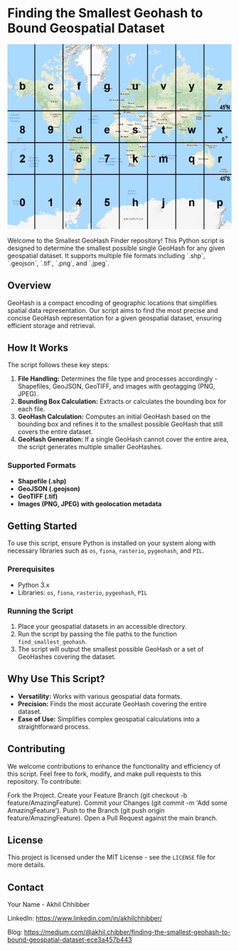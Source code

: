 # Finding the Smallest Geohash to Bound Geospatial Dataset
<p align="center">
  <img src="https://github.com/akhilchibber/Smallest-Geohash/blob/main/geohash.jpeg?raw=true" alt="earthml Logo">
</p>
Welcome to the Smallest GeoHash Finder repository! This Python script is designed to determine the smallest possible single GeoHash for any given geospatial dataset. It supports multiple file formats including `.shp`, `.geojson`, `.tif`, `.png`, and `.jpeg`.

## Overview

GeoHash is a compact encoding of geographic locations that simplifies spatial data representation. Our script aims to find the most precise and concise GeoHash representation for a given geospatial dataset, ensuring efficient storage and retrieval.

## How It Works

The script follows these key steps:

1. **File Handling:** Determines the file type and processes accordingly - Shapefiles, GeoJSON, GeoTIFF, and images with geotagging (PNG, JPEG).
2. **Bounding Box Calculation:** Extracts or calculates the bounding box for each file.
3. **GeoHash Calculation:** Computes an initial GeoHash based on the bounding box and refines it to the smallest possible GeoHash that still covers the entire dataset.
4. **GeoHash Generation:** If a single GeoHash cannot cover the entire area, the script generates multiple smaller GeoHashes.

### Supported Formats

- **Shapefile (.shp)**
- **GeoJSON (.geojson)**
- **GeoTIFF (.tif)**
- **Images (PNG, JPEG) with geolocation metadata**

## Getting Started

To use this script, ensure Python is installed on your system along with necessary libraries such as `os`, `fiona`, `rasterio`, `pygeohash`, and `PIL`.

### Prerequisites

- Python 3.x
- Libraries: `os`, `fiona`, `rasterio`, `pygeohash`, `PIL`

### Running the Script

1. Place your geospatial datasets in an accessible directory.
2. Run the script by passing the file paths to the function `find_smallest_geohash`.
3. The script will output the smallest possible GeoHash or a set of GeoHashes covering the dataset.

## Why Use This Script?

- **Versatility:** Works with various geospatial data formats.
- **Precision:** Finds the most accurate GeoHash covering the entire dataset.
- **Ease of Use:** Simplifies complex geospatial calculations into a straightforward process.

## Contributing

We welcome contributions to enhance the functionality and efficiency of this script. Feel free to fork, modify, and make pull requests to this repository. To contribute:

Fork the Project.
Create your Feature Branch (git checkout -b feature/AmazingFeature).
Commit your Changes (git commit -m 'Add some AmazingFeature').
Push to the Branch (git push origin feature/AmazingFeature).
Open a Pull Request against the main branch.

## License

This project is licensed under the MIT License - see the `LICENSE` file for more details.

## Contact

Your Name - Akhil Chhibber

LinkedIn: https://www.linkedin.com/in/akhilchhibber/

Blog: https://medium.com/@akhil.chibber/finding-the-smallest-geohash-to-bound-geospatial-dataset-ece3a457b443
